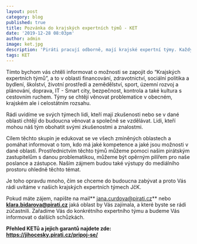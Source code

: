 ```yaml
---
layout: post
category: blog
published: true
title: Pozvánka do krajských expertních týmů - KET
date: '2019-12-28 08:03pm'
author: admin
image: ket.jpg
description: 'Piráti pracují odborně, mají krajské expertní týmy. Každý se může zapojit.'
tags: KET
---
```

Tímto bychom vás chtěli informovat o možnosti se zapojit do “Krajských expertních týmů”, a to v oblasti financování, zdravotnictví, sociální politika a bydlení, školství, životní prostředí a zemědělství, sport, územní rozvoj a plánování, doprava, IT - Smart city, bezpečnost, kontrola a také kultura s cestovním ruchem. Týmy se chtějí věnovat problematice v obecném, krajském ale i celostátním rozsahu.

Rádi uvidíme ve svých týmech lidi, kteří mají zkušenosti nebo se v dané oblasti chtějí do budoucna věnovat a společně se vzdělávat. Lidi, kteří mohou náš tým obohatit svými zkušenostmi a znalostmi.

Cílem těchto skupin je edukovat se ve všech zmíněných oblastech a pomáhat informovat o tom, kdo má jaké kompetence a jaké jsou možnosti v dané oblasti. Prostřednictvím těchto týmů můžeme pomoci našim pirátským zastupitelům s danou problematikou, můžeme být opěrným pilířem pro naše poslance a zástupce. Naším zájmem budou také výstupy do mediálního prostoru ohledně těchto témat.

Je toho opravdu mnoho, čím se chceme do budoucna zabývat a proto Vás rádi uvítáme v našich krajských expertních týmech JčK.

Pokud máte zájem, napište na mail** jana.curdova@pirati.cz** nebo **klara.bidarova@pirati.cz** jaká oblast by Vás zajímala, a které byste se rádi zúčastnili. Zařadíme Vás do konkrétního expertního týmu a budeme Vás informovat o dalších schůzkách. 

**Přehled KETů a jejich garantů najdete zde: https://jihocesky.pirati.cz/pripoj-se/**
